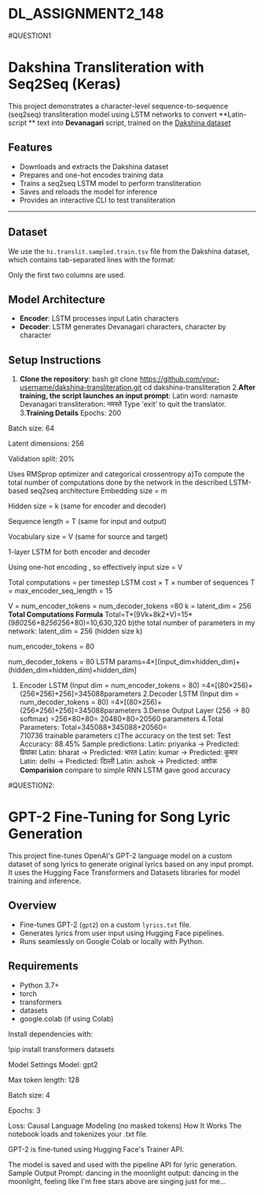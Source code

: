 # DL_ASSIGNMENT2_148
#QUESTION1
# Dakshina Transliteration with Seq2Seq (Keras)

This project demonstrates a character-level sequence-to-sequence (seq2seq) transliteration model using LSTM networks to convert **Latin-script ** text into **Devanagari** script, trained on the [Dakshina dataset](https://github.com/google-research-datasets/dakshina)


## Features

- Downloads and extracts the Dakshina dataset
- Prepares and one-hot encodes training data
- Trains a seq2seq LSTM model to perform transliteration
- Saves and reloads the model for inference
- Provides an interactive CLI to test transliteration

---

## Dataset

We use the `hi.translit.sampled.train.tsv` file from the Dakshina dataset, which contains tab-separated lines with the format:

Only the first two columns are used.

## Model Architecture

- **Encoder**: LSTM processes input Latin characters
- **Decoder**: LSTM generates Devanagari characters, character by character


## Setup Instructions

1. **Clone the repository**:
   bash
   git clone https://github.com/your-username/dakshina-transliteration.git
   cd dakshina-transliteration
2.**After training, the script launches an input prompt**:
Latin word: namaste
Devanagari transliteration: नमस्ते
Type 'exit' to quit the translator.
3.**Training Details**
Epochs: 200

Batch size: 64

Latent dimensions: 256

Validation split: 20%

Uses RMSprop optimizer and categorical crossentropy
a)To compute the total number of computations done by the network in the described LSTM-based seq2seq architecture
Embedding size = m

Hidden size = k (same for encoder and decoder)

Sequence length = T (same for input and output)

Vocabulary size = V (same for source and target)

1-layer LSTM for both encoder and decoder

Using one-hot encoding , so effectively input size = V

Total computations = per timestep LSTM cost × T × number of sequences
T = max_encoder_seq_length = 15

V = num_encoder_tokens = num_decoder_tokens =80
k = latent_dim = 256
**Total Computations Formula**
Total=T*(9Vk+8k2+V)=15*(9*80*256+8*256*256+80)=10,630,320
b)the total number of parameters in my network:
latent_dim = 256 (hidden size k)

num_encoder_tokens = 80 

num_decoder_tokens = 80 
LSTM params=4×[(input_dim×hidden_dim)+(hidden_dim×hidden_dim)+hidden_dim]
1. Encoder LSTM (Input dim = num_encoder_tokens = 80)
   =4×[(80×256)+(256×256)+256]=345088parameters
2.Decoder LSTM (Input dim = num_decoder_tokens = 80)
   =4×[(80×256)+(256×256)+256]=345088parameters
3.Dense Output Layer (256 → 80 softmax)
   =256×80+80= 20480+80=20560 parameters
4.Total Parameters:
Total=345088+345088+20560=
710736 trainable parameters
c)The accuracy on the test set:
Test Accuracy: 88.45%
Sample predictions:
Latin: priyanka → Predicted: प्रियांका
Latin: bharat → Predicted: भारत 
Latin: kumar → Predicted: कुमार 
Latin: delhi → Predicted: दिल्ली 
Latin: ashok → Predicted: अशोक
**Comparision**
compare to simple RNN LSTM gave good accuracy

#QUESTION2:
# GPT-2 Fine-Tuning for Song Lyric Generation

This project fine-tunes OpenAI's GPT-2 language model on a custom dataset of song lyrics to generate original lyrics based on any input prompt. It uses the Hugging Face Transformers and Datasets libraries for model training and inference.

## Overview

- Fine-tunes GPT-2 (`gpt2`) on a custom `lyrics.txt` file.
- Generates lyrics from user input using Hugging Face pipelines.
- Runs seamlessly on Google Colab or locally with Python.

## Requirements

- Python 3.7+
- torch
- transformers
- datasets
- google.colab (if using Colab)

Install dependencies with:

!pip install transformers datasets

Model Settings
Model: gpt2

Max token length: 128

Batch size: 4

Epochs: 3

Loss: Causal Language Modeling (no masked tokens)
How It Works
The notebook loads and tokenizes your .txt file.

GPT-2 is fine-tuned using Hugging Face's Trainer API.

The model is saved and used with the pipeline API for lyric generation.
Sample Output
Prompt: dancing in the moonlight
output:
dancing in the moonlight, feeling like I'm free
stars above are singing just for me...





